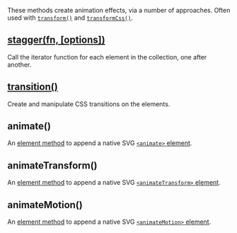 These methods create animation effects, via a number of approaches. Often used with [`transform()`](/api/transform/) and [`transformCss()`](/api/transformCss/).


## [stagger(fn, \[options\])](/api/stagger/)

Call the iterator function for each element in the collection, one after another.


## [transition()](/api/transition/)

Create and manipulate CSS transitions on the elements.


## animate()

An [element method](/api/elements/) to append a native SVG [`<animate>` element](https://developer.mozilla.org/docs/SVG/Element/animate).


## animateTransform()

An [element method](/api/elements/) to append a native SVG [`<animateTransform>` element](https://developer.mozilla.org/docs/SVG/Element/animateTransform).


## animateMotion()

An [element method](/api/elements/) to append a native SVG [`<animateMotion>` element](https://developer.mozilla.org/docs/SVG/Element/animateMotion).

